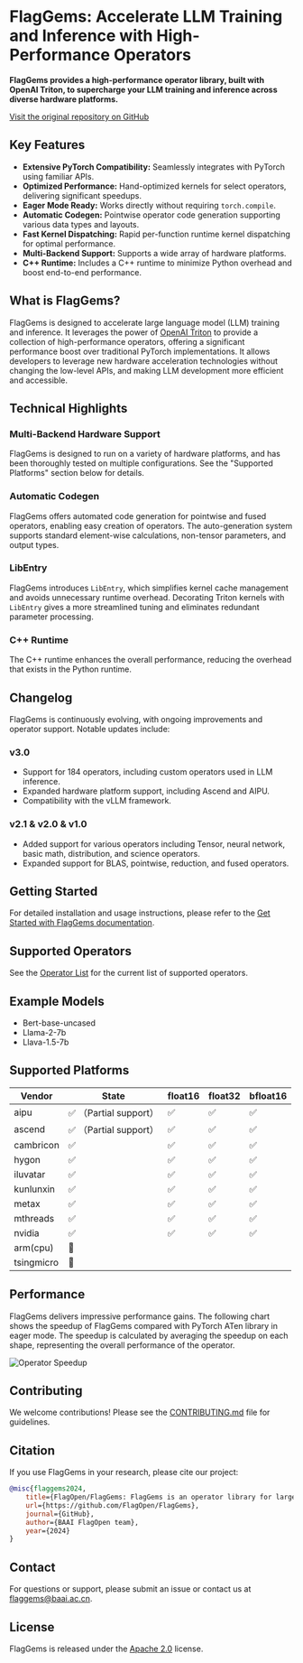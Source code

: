 # FlagGems: Accelerate LLM Training and Inference with High-Performance Operators

**FlagGems provides a high-performance operator library, built with OpenAI Triton, to supercharge your LLM training and inference across diverse hardware platforms.**

[Visit the original repository on GitHub](https://github.com/FlagOpen/FlagGems)

## Key Features

*   **Extensive PyTorch Compatibility:** Seamlessly integrates with PyTorch using familiar APIs.
*   **Optimized Performance:** Hand-optimized kernels for select operators, delivering significant speedups.
*   **Eager Mode Ready:** Works directly without requiring `torch.compile`.
*   **Automatic Codegen:** Pointwise operator code generation supporting various data types and layouts.
*   **Fast Kernel Dispatching:** Rapid per-function runtime kernel dispatching for optimal performance.
*   **Multi-Backend Support:** Supports a wide array of hardware platforms.
*   **C++ Runtime:** Includes a C++ runtime to minimize Python overhead and boost end-to-end performance.

## What is FlagGems?

FlagGems is designed to accelerate large language model (LLM) training and inference. It leverages the power of [OpenAI Triton](https://github.com/openai/triton) to provide a collection of high-performance operators, offering a significant performance boost over traditional PyTorch implementations.  It allows developers to leverage new hardware acceleration technologies without changing the low-level APIs, and making LLM development more efficient and accessible.

## Technical Highlights

### Multi-Backend Hardware Support

FlagGems is designed to run on a variety of hardware platforms, and has been thoroughly tested on multiple configurations. See the "Supported Platforms" section below for details.

### Automatic Codegen

FlagGems offers automated code generation for pointwise and fused operators, enabling easy creation of operators. The auto-generation system supports standard element-wise calculations, non-tensor parameters, and output types.

### LibEntry

FlagGems introduces `LibEntry`, which simplifies kernel cache management and avoids unnecessary runtime overhead. Decorating Triton kernels with `LibEntry` gives a more streamlined tuning and eliminates redundant parameter processing.

### C++ Runtime

The C++ runtime enhances the overall performance, reducing the overhead that exists in the Python runtime.

## Changelog

FlagGems is continuously evolving, with ongoing improvements and operator support. Notable updates include:

### v3.0

*   Support for 184 operators, including custom operators used in LLM inference.
*   Expanded hardware platform support, including Ascend and AIPU.
*   Compatibility with the vLLM framework.

### v2.1 & v2.0 & v1.0

*   Added support for various operators including Tensor, neural network, basic math, distribution, and science operators.
*   Expanded support for BLAS, pointwise, reduction, and fused operators.

## Getting Started

For detailed installation and usage instructions, please refer to the [Get Started with FlagGems documentation](docs/get_start_with_flaggems.md).

## Supported Operators

See the [Operator List](docs/operator_list.md) for the current list of supported operators.

## Example Models

*   Bert-base-uncased
*   Llama-2-7b
*   Llava-1.5-7b

## Supported Platforms

| Vendor     | State                  | float16 | float32 | bfloat16 |
| ---------- | ---------------------- | ------- | ------- | -------- |
| aipu       | ✅ （Partial support） | ✅      | ✅      | ✅       |
| ascend     | ✅ （Partial support） | ✅      | ✅      | ✅       |
| cambricon  | ✅                     | ✅      | ✅      | ✅       |
| hygon      | ✅                     | ✅      | ✅      | ✅       |
| iluvatar   | ✅                     | ✅      | ✅      | ✅       |
| kunlunxin  | ✅                     | ✅      | ✅      | ✅       |
| metax      | ✅                     | ✅      | ✅      | ✅       |
| mthreads   | ✅                     | ✅      | ✅      | ✅       |
| nvidia     | ✅                     | ✅      | ✅      | ✅       |
| arm(cpu)   | 🚧                     |         |         |          |
| tsingmicro | 🚧                     |         |         |          |

## Performance

FlagGems delivers impressive performance gains.  The following chart shows the speedup of FlagGems compared with PyTorch ATen library in eager mode. The speedup is calculated by averaging the speedup on each shape, representing the overall performance of the operator.

![Operator Speedup](./docs/assets/speedup-20250423.png)

## Contributing

We welcome contributions!  Please see the [CONTRIBUTING.md](./CONTRIBUTING.md) file for guidelines.

## Citation

If you use FlagGems in your research, please cite our project:

```bibtex
@misc{flaggems2024,
    title={FlagOpen/FlagGems: FlagGems is an operator library for large language models implemented in the Triton language.},
    url={https://github.com/FlagOpen/FlagGems},
    journal={GitHub},
    author={BAAI FlagOpen team},
    year={2024}
}
```

## Contact

For questions or support, please submit an issue or contact us at <a href="mailto:flaggems@baai.ac.cn">flaggems@baai.ac.cn</a>.

## License

FlagGems is released under the [Apache 2.0](./LICENSE) license.